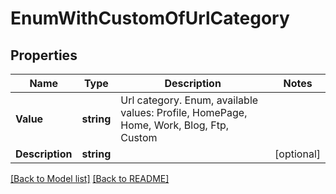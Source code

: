 # EnumWithCustomOfUrlCategory

## Properties
Name | Type | Description | Notes
------------ | ------------- | ------------- | -------------
**Value** | **string** | Url category. Enum, available values: Profile, HomePage, Home, Work, Blog, Ftp, Custom | 
**Description** | **string** |  | [optional] 


[[Back to Model list]](Models.md) [[Back to README]](README.md)

